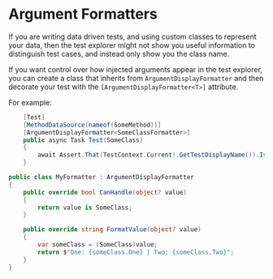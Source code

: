 # Argument Formatters

If you are writing data driven tests, and using custom classes to represent your data, then the test explorer might not show you useful information to distinguish test cases, and instead only show you the class name.

If you want control over how injected arguments appear in the test explorer, you can create a class that inherits from `ArgumentDisplayFormatter` and then decorate your test with the `[ArgumentDisplayFormatter<T>]` attribute.

For example:

```csharp
    [Test]
    [MethodDataSource(nameof(SomeMethod))]
    [ArgumentDisplayFormatter<SomeClassFormatter>]
    public async Task Test(SomeClass)
    {
        await Assert.That(TestContext.Current!.GetTestDisplayName()).IsEqualTo("A super important test!");
    }
```

```csharp
public class MyFormatter : ArgumentDisplayFormatter
{
    public override bool CanHandle(object? value)
    {
        return value is SomeClass;
    }

    public override string FormatValue(object? value)
    {
        var someClass = (SomeClass)value;
        return $"One: {someClass.One} | Two: {someClass.Two}";
    }
}
```
